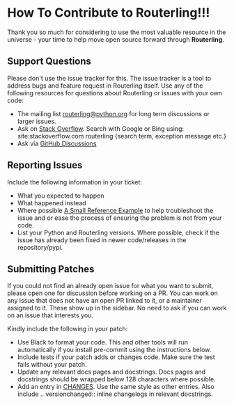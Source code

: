 # How To Contribute to Routerling!!!

Thank you so much for considering to use the most valuable resource in the universe - your time to help move open source forward through **Routerling**.

## Support Questions
Please don't use the issue tracker for this. The issue tracker is a tool to address bugs and feature request in Routerling itself. Use any of the following
resources for questions about Routerling or issues with your own code:

- The mailing list routerling@python.org for long term discussions or larger issues.
- Ask on [Stack Overflow](https://www.stackoverflow.com). Search with Google or Bing using: site:stackoverflow.com routerling {search term, exception message etc.}
- Ask via [GitHub Discussions](https://www.github.com/rayattack/routerling/discussions)


##  Reporting Issues
Include the following information in your ticket:

- What you expected to happen
- What happened instead
- Where possible [A Small Reference Example](https://stackoverflow.com/help/minimal-reproducible-example) to help troubleshoot the issue and or ease the process of ensuring the problem is not from your code.
- List your Python and Routerling versions. Where possible, check if the issue has already been fixed in newer code/releases in the repository/pypi.

## Submitting Patches
If you could not find an already open issue for what you want to submit, please open one for discussion before working on a PR. You can work on any issue that does not have an open PR linked to it, or a maintainer assigned to it.
These show up in the sidebar.
No need to ask if you can work on an issue that interests you.

Kindly include the following in your patch:

- Use Black to format your code. This and other tools will run automatically if you install pre-commit using the instructions below.
- Include tests if your patch adds or changes code. Make sure the test fails without your patch.
- Update any relevant docs pages and docstrings. Docs pages and docstrings should be wrapped below 128 characters where possible.
- Add an entry in [CHANGES](changes.md). Use the same style as other entries. Also include .. versionchanged:: inline changelogs in relevant docstrings.
